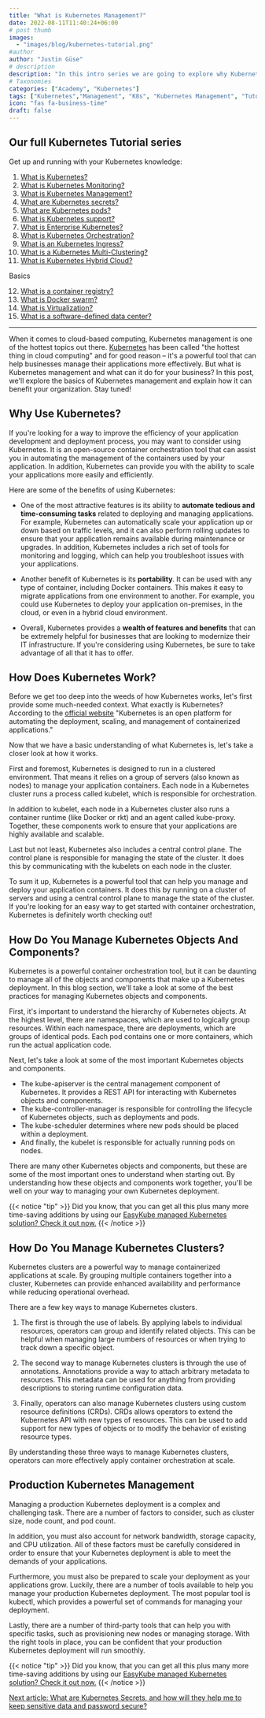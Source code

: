 ```yaml
---
title: "What is Kubernetes Management?"
date: 2022-08-11T11:40:24+06:00
# post thumb
images:
  - "images/blog/kubernetes-tutorial.png"
#author
author: "Justin Güse"
# description
description: "In this intro series we are going to explore why Kubernetes Management is important, how it will reduce downtimes, and how you will be in full control of your Kubernetes Cluster."
# Taxonomies
categories: ["Academy", "Kubernetes"]
tags: ["Kubernetes","Management", "K8s", "Kubernetes Management", "Tutorial"]
icon: "fas fa-business-time"
draft: false
---
```


## Our full Kubernetes Tutorial series

Get up and running with your Kubernetes knowledge:

1. [What is Kubernetes?](/blog/what-is-kubernetes/)
2. [What is Kubernetes Monitoring?](/blog/what-is-kubernetes-monitoring/)
3. [What is Kubernetes Management?](/blog/what-is-kubernetes-management/)
4. [What are Kubernetes secrets?](/blog/what-are-kubernetes-secrets/)
5. [What are Kubernetes pods?](/blog/what-are-kubernetes-pods/)
6. [What is Kubernetes support?](/blog/what-is-kubernetes-support/)
7. [What is Enterprise Kubernetes?](/blog/what-is-enterprise-kubernetes/)
8. [What is Kubernetes Orchestration?](/blog/what-is-kubernetes-orchestration/)
9. [What is an Kubernetes Ingress?](/blog/what-is-a-kubernetes-ingress/)
10. [What is a Kubernetes Multi-Clustering?](/blog/what-is-kubernetes-multi-clustering/)
11. [What is Kubernetes Hybrid Cloud?](/blog/was-ist-kubernetes-multi-cloud-oder-hybrid-cloud/)

Basics

12. [What is a container registry?](/blog/what-is-a-container-registry/)
13. [What is Docker swarm?](/blog/what-is-docker-swarm/)
14. [What is Virtualization?](/blog/what-is-virtualization/)
15. [What is a software-defined data center?](/blog/what-is-a-software-defined-datacenter/)

---

When it comes to cloud-based computing, Kubernetes management is one of the hottest topics out there. [Kubernetes](https://easycloudhost.de/blog/what-is-kubernetes/) has been called "the hottest thing in cloud computing" and for good reason – it's a powerful tool that can help businesses manage their applications more effectively. But what is Kubernetes management and what can it do for your business? In this post, we'll explore the basics of Kubernetes management and explain how it can benefit your organization. Stay tuned!

## Why Use Kubernetes?

If you're looking for a way to improve the efficiency of your application development and deployment process, you may want to consider using Kubernetes. It is an open-source container orchestration tool that can assist you in automating the management of the containers used by your application. In addition, Kubernetes can provide you with the ability to scale your applications more easily and efficiently.

Here are some of the benefits of using Kubernetes:

- One of the most attractive features is its ability to **automate tedious and time-consuming tasks** related to deploying and managing applications. For example, Kubernetes can automatically scale your application up or down based on traffic levels, and it can also perform rolling updates to ensure that your application remains available during maintenance or upgrades. In addition, Kubernetes includes a rich set of tools for monitoring and logging, which can help you troubleshoot issues with your applications.

- Another benefit of Kubernetes is its **portability**. It can be used with any type of container, including Docker containers. This makes it easy to migrate applications from one environment to another. For example, you could use Kubernetes to deploy your application on-premises, in the cloud, or even in a hybrid cloud environment.

- Overall, Kubernetes provides a **wealth of features and benefits** that can be extremely helpful for businesses that are looking to modernize their IT infrastructure. If you're considering using Kubernetes, be sure to take advantage of all that it has to offer.

## How Does Kubernetes Work?

Before we get too deep into the weeds of how Kubernetes works, let's first provide some much-needed context. What exactly is Kubernetes? According to the [official website](https://kubernetes.io/) "Kubernetes is an open platform for automating the deployment, scaling, and management of containerized applications."

Now that we have a basic understanding of what Kubernetes is, let's take a closer look at how it works.

First and foremost, Kubernetes is designed to run in a clustered environment. That means it relies on a group of servers (also known as nodes) to manage your application containers. Each node in a Kubernetes cluster runs a process called kubelet, which is responsible for orchestration.

In addition to kubelet, each node in a Kubernetes cluster also runs a container runtime (like Docker or rkt) and an agent called kube-proxy. Together, these components work to ensure that your applications are highly available and scalable.

Last but not least, Kubernetes also includes a central control plane. The control plane is responsible for managing the state of the cluster. It does this by communicating with the kubelets on each node in the cluster.

To sum it up, Kubernetes is a powerful tool that can help you manage and deploy your application containers. It does this by running on a cluster of servers and using a central control plane to manage the state of the cluster. If you're looking for an easy way to get started with container orchestration, Kubernetes is definitely worth checking out!

## How Do You Manage Kubernetes Objects And Components?

Kubernetes is a powerful container orchestration tool, but it can be daunting to manage all of the objects and components that make up a Kubernetes deployment. In this blog section, we'll take a look at some of the best practices for managing Kubernetes objects and components.

First, it's important to understand the hierarchy of Kubernetes objects. At the highest level, there are namespaces, which are used to logically group resources. Within each namespace, there are deployments, which are groups of identical pods. Each pod contains one or more containers, which run the actual application code.

Next, let's take a look at some of the most important Kubernetes objects and components.

- The kube-apiserver is the central management component of Kubernetes. It provides a REST API for interacting with Kubernetes objects and components.
- The kube-controller-manager is responsible for controlling the lifecycle of Kubernetes objects, such as deployments and pods.
- The kube-scheduler determines where new pods should be placed within a deployment.
- And finally, the kubelet is responsible for actually running pods on nodes.

There are many other Kubernetes objects and components, but these are some of the most important ones to understand when starting out. By understanding how these objects and components work together, you'll be well on your way to managing your own Kubernetes deployment.

{{< notice "tip" >}}
  Did you know, that you can get all this plus many more time-saving additions by using our [EasyKube managed Kubernetes solution? Check it out now.](/services/easykube)
{{< /notice >}}

## How Do You Manage Kubernetes Clusters?

Kubernetes clusters are a powerful way to manage containerized applications at scale. By grouping multiple containers together into a cluster, Kubernetes can provide enhanced availability and performance while reducing operational overhead.

There are a few key ways to manage Kubernetes clusters.

1. The first is through the use of labels. By applying labels to individual resources, operators can group and identify related objects. This can be helpful when managing large numbers of resources or when trying to track down a specific object.

2. The second way to manage Kubernetes clusters is through the use of annotations. Annotations provide a way to attach arbitrary metadata to resources. This metadata can be used for anything from providing descriptions to storing runtime configuration data.

3. Finally, operators can also manage Kubernetes clusters using custom resource definitions (CRDs). CRDs allows operators to extend the Kubernetes API with new types of resources. This can be used to add support for new types of objects or to modify the behavior of existing resource types.

By understanding these three ways to manage Kubernetes clusters, operators can more effectively apply container orchestration at scale.

## Production Kubernetes Management

Managing a production Kubernetes deployment is a complex and challenging task. There are a number of factors to consider, such as cluster size, node count, and pod count.

In addition, you must also account for network bandwidth, storage capacity, and CPU utilization. All of these factors must be carefully considered in order to ensure that your Kubernetes deployment is able to meet the demands of your applications.

Furthermore, you must also be prepared to scale your deployment as your applications grow. Luckily, there are a number of tools available to help you manage your production Kubernetes deployment. The most popular tool is kubectl, which provides a powerful set of commands for managing your deployment.

Lastly, there are a number of third-party tools that can help you with specific tasks, such as provisioning new nodes or managing storage. With the right tools in place, you can be confident that your production Kubernetes deployment will run smoothly.


{{< notice "tip" >}}
  Did you know, that you can get all this plus many more time-saving additions by using our [EasyKube managed Kubernetes solution? Check it out now.](/services/easykube)
{{< /notice >}}

[Next article: What are Kubernetes Secrets, and how will they help me to keep sensitive data and password secure?](/blog/what-are-kubernetes-secrets/)